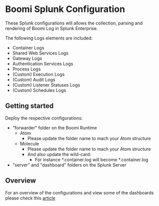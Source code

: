 # Boomi Splunk Configuration

These Splunk configurations will allows the collection, parsing and rendering of Boomi Log in Splunk Enterprise.



The following Logs elements are included:
- Container Logs
- Shared Web Services Logs
- Gateway Logs
- Authentication Services Logs
- Process Logs
- (Custom) Execution Logs
- (Custom) Audit Logs
- (Custom) Listener Statuses Logs
- (Custom) Schedules Logs



## Getting started

Deploy the respective configurations:

- "forwarder" folder on the Boomi Runtime
  - Atom
    - Please update the folder name to mach your Atom structure
  - Molecule
    - Please update the folder name to mach your Atom structure
    - And also update the wild-card:
      - For instance *.container.log will become *.container<nodeId>.log
- "server" and "dashboard" folders on the Splunk Server



## Overview

For an overview of the configurations and view some of the dashboards please check this [article](https://blog.antsoftware.org/boomi-monitoring-splunk/)

